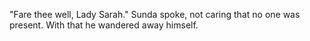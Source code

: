 "Fare thee well, Lady Sarah." Sunda spoke, not caring that no one was present. With that he wandered away himself.
